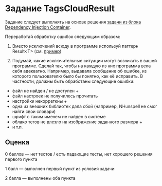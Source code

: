 # Задание TagsCloudResult

Задание следует выполнять на основе решения [задачи из блока Dependency Injection Container](https://github.com/kontur-csharper/di/blob/master/HomeExercise.md).

Переработай обработку ошибок следующим образом:

1. Вместо исключений всюду в программе используй паттерн Result\<T\> (см. [пример](https://github.com/kontur-csharper/fp/blob/master/FileSenderRailway/Solved/FileSender.cs))

2. Подумай, какие исключительные ситуации могут возникать в вашей программе. 
Сделай так, чтобы на каждую из них программа вела себя адекватно. Например, выдавала сообщение об ошибке, 
из которого пользователю было бы понятно, как её исправить.
В частности, должны быть обработаны следующие ошибки:
  
  * файл не найден / не доступен +
  * файл настроек не получилось прочитать
  * настройки некорреткны + 
  * одна из внешних библиотек дала сбой (например, NHunspell не смог найти свои словари)
  * шрифт с таким именем не найден в системе
  * облако тегов не влезло на изображение заданного размера + 
  * и т.п.

## Оценка
0 баллов — нет тестов / есть падающие тесты, нет хорошего решения первого пункта

1 балл — выполнен первый пункт из условия задачи

2 балла — выполнены оба пункта
